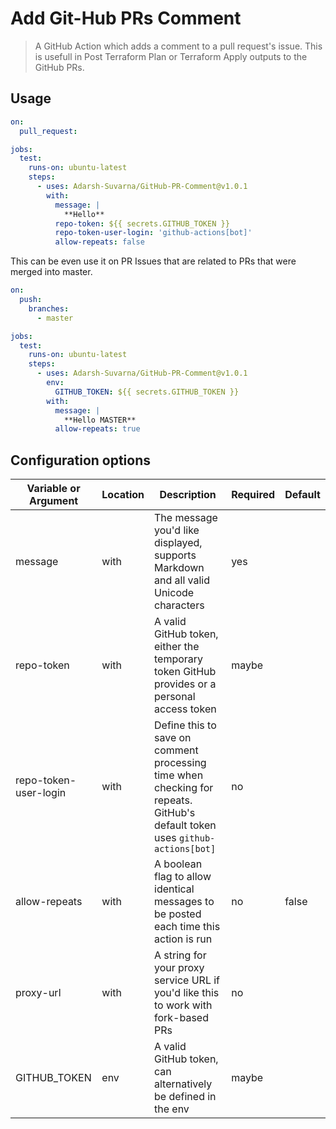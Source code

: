 # Add Git-Hub PRs Comment

> A GitHub Action which adds a comment to a pull request's issue. This is usefull in Post Terraform Plan or Terraform Apply outputs to the GitHub PRs.

## Usage

```yaml
on:
  pull_request:

jobs:
  test:
    runs-on: ubuntu-latest
    steps:
      - uses: Adarsh-Suvarna/GitHub-PR-Comment@v1.0.1
        with:
          message: |
            **Hello**
          repo-token: ${{ secrets.GITHUB_TOKEN }}
          repo-token-user-login: 'github-actions[bot]'
          allow-repeats: false
```

This can be even use it on PR Issues that are related to PRs that were merged into master.

```yaml
on:
  push:
    branches:
      - master

jobs:
  test:
    runs-on: ubuntu-latest
    steps:
      - uses: Adarsh-Suvarna/GitHub-PR-Comment@v1.0.1
        env:
          GITHUB_TOKEN: ${{ secrets.GITHUB_TOKEN }}
        with:
          message: |
            **Hello MASTER**
          allow-repeats: true
```

## Configuration options

| Variable or Argument  | Location | Description                                                                                                                 | Required | Default |
| --------------------- | -------- | --------------------------------------------------------------------------------------------------------------------------- | -------- | ------- |
| message               | with     | The message you'd like displayed, supports Markdown and all valid Unicode characters                                        | yes      |         |
| repo-token            | with     | A valid GitHub token, either the temporary token GitHub provides or a personal access token                                 | maybe    |         |
| repo-token-user-login | with     | Define this to save on comment processing time when checking for repeats. GitHub's default token uses `github-actions[bot]` | no       |         |
| allow-repeats         | with     | A boolean flag to allow identical messages to be posted each time this action is run                                        | no       | false   |
| proxy-url             | with     | A string for your proxy service URL if you'd like this to work with fork-based PRs                                          | no       |         |
| GITHUB_TOKEN          | env      | A valid GitHub token, can alternatively be defined in the env                                                               | maybe    |         |